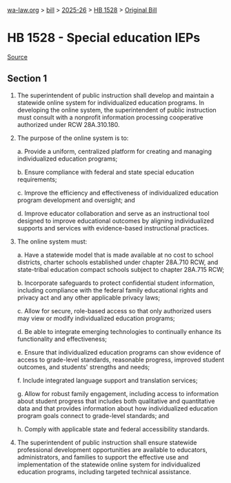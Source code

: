 [wa-law.org](/) > [bill](/bill/) > [2025-26](/bill/2025-26/) > [HB 1528](/bill/2025-26/hb/1528/) > [Original Bill](/bill/2025-26/hb/1528/1/)

# HB 1528 - Special education IEPs

[Source](http://lawfilesext.leg.wa.gov/biennium/2025-26/Pdf/Bills/House%20Bills/1528.pdf)

## Section 1
1. The superintendent of public instruction shall develop and maintain a statewide online system for individualized education programs. In developing the online system, the superintendent of public instruction must consult with a nonprofit information processing cooperative authorized under RCW 28A.310.180.

2. The purpose of the online system is to:

    a. Provide a uniform, centralized platform for creating and managing individualized education programs;

    b. Ensure compliance with federal and state special education requirements;

    c. Improve the efficiency and effectiveness of individualized education program development and oversight; and

    d. Improve educator collaboration and serve as an instructional tool designed to improve educational outcomes by aligning individualized supports and services with evidence-based instructional practices.

3. The online system must:

    a. Have a statewide model that is made available at no cost to school districts, charter schools established under chapter 28A.710 RCW, and state-tribal education compact schools subject to chapter 28A.715 RCW;

    b. Incorporate safeguards to protect confidential student information, including compliance with the federal family educational rights and privacy act and any other applicable privacy laws;

    c. Allow for secure, role-based access so that only authorized users may view or modify individualized education programs;

    d. Be able to integrate emerging technologies to continually enhance its functionality and effectiveness;

    e. Ensure that individualized education programs can show evidence of access to grade-level standards, reasonable progress, improved student outcomes, and students' strengths and needs;

    f. Include integrated language support and translation services;

    g. Allow for robust family engagement, including access to information about student progress that includes both qualitative and quantitative data and that provides information about how individualized education program goals connect to grade-level standards; and

    h. Comply with applicable state and federal accessibility standards.

4. The superintendent of public instruction shall ensure statewide professional development opportunities are available to educators, administrators, and families to support the effective use and implementation of the statewide online system for individualized education programs, including targeted technical assistance.
